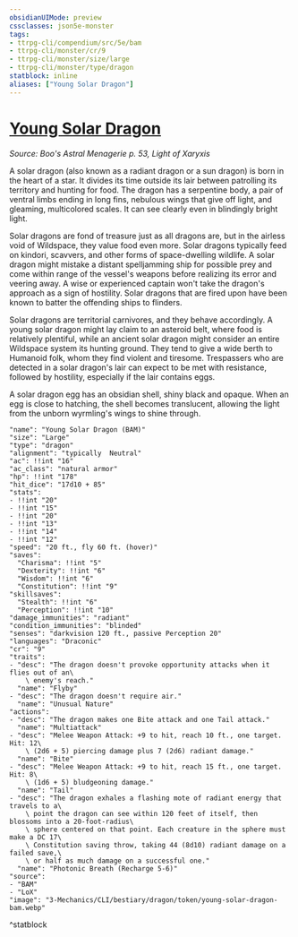 ```yaml
---
obsidianUIMode: preview
cssclasses: json5e-monster
tags:
- ttrpg-cli/compendium/src/5e/bam
- ttrpg-cli/monster/cr/9
- ttrpg-cli/monster/size/large
- ttrpg-cli/monster/type/dragon
statblock: inline
aliases: ["Young Solar Dragon"]
---
```

# [Young Solar Dragon](3-Mechanics\CLI\bestiary\dragon/young-solar-dragon-bam.md)
*Source: Boo's Astral Menagerie p. 53, Light of Xaryxis*  

A solar dragon (also known as a radiant dragon or a sun dragon) is born in the heart of a star. It divides its time outside its lair between patrolling its territory and hunting for food. The dragon has a serpentine body, a pair of ventral limbs ending in long fins, nebulous wings that give off light, and gleaming, multicolored scales. It can see clearly even in blindingly bright light.

Solar dragons are fond of treasure just as all dragons are, but in the airless void of Wildspace, they value food even more. Solar dragons typically feed on kindori, scavvers, and other forms of space-dwelling wildlife. A solar dragon might mistake a distant spelljamming ship for possible prey and come within range of the vessel's weapons before realizing its error and veering away. A wise or experienced captain won't take the dragon's approach as a sign of hostility. Solar dragons that are fired upon have been known to batter the offending ships to flinders.

Solar dragons are territorial carnivores, and they behave accordingly. A young solar dragon might lay claim to an asteroid belt, where food is relatively plentiful, while an ancient solar dragon might consider an entire Wildspace system its hunting ground. They tend to give a wide berth to Humanoid folk, whom they find violent and tiresome. Trespassers who are detected in a solar dragon's lair can expect to be met with resistance, followed by hostility, especially if the lair contains eggs.

A solar dragon egg has an obsidian shell, shiny black and opaque. When an egg is close to hatching, the shell becomes translucent, allowing the light from the unborn wyrmling's wings to shine through.

```statblock
"name": "Young Solar Dragon (BAM)"
"size": "Large"
"type": "dragon"
"alignment": "typically  Neutral"
"ac": !!int "16"
"ac_class": "natural armor"
"hp": !!int "178"
"hit_dice": "17d10 + 85"
"stats":
- !!int "20"
- !!int "15"
- !!int "20"
- !!int "13"
- !!int "14"
- !!int "12"
"speed": "20 ft., fly 60 ft. (hover)"
"saves":
  "Charisma": !!int "5"
  "Dexterity": !!int "6"
  "Wisdom": !!int "6"
  "Constitution": !!int "9"
"skillsaves":
  "Stealth": !!int "6"
  "Perception": !!int "10"
"damage_immunities": "radiant"
"condition_immunities": "blinded"
"senses": "darkvision 120 ft., passive Perception 20"
"languages": "Draconic"
"cr": "9"
"traits":
- "desc": "The dragon doesn't provoke opportunity attacks when it flies out of an\
    \ enemy's reach."
  "name": "Flyby"
- "desc": "The dragon doesn't require air."
  "name": "Unusual Nature"
"actions":
- "desc": "The dragon makes one Bite attack and one Tail attack."
  "name": "Multiattack"
- "desc": "Melee Weapon Attack: +9 to hit, reach 10 ft., one target. Hit: 12\
    \ (2d6 + 5) piercing damage plus 7 (2d6) radiant damage."
  "name": "Bite"
- "desc": "Melee Weapon Attack: +9 to hit, reach 15 ft., one target. Hit: 8\
    \ (1d6 + 5) bludgeoning damage."
  "name": "Tail"
- "desc": "The dragon exhales a flashing mote of radiant energy that travels to a\
    \ point the dragon can see within 120 feet of itself, then blossoms into a 20-foot-radius\
    \ sphere centered on that point. Each creature in the sphere must make a DC 17\
    \ Constitution saving throw, taking 44 (8d10) radiant damage on a failed save,\
    \ or half as much damage on a successful one."
  "name": "Photonic Breath (Recharge 5-6)"
"source":
- "BAM"
- "LoX"
"image": "3-Mechanics/CLI/bestiary/dragon/token/young-solar-dragon-bam.webp"
```
^statblock